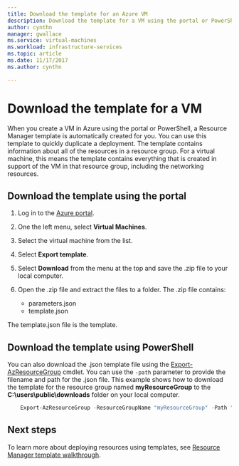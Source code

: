 ```yaml
---
title: Download the template for an Azure VM 
description: Download the template for a VM using the portal or PowerShell.
author: cynthn
manager: gwallace
ms.service: virtual-machines
ms.workload: infrastructure-services
ms.topic: article
ms.date: 11/17/2017
ms.author: cynthn

---
```

# Download the template for a VM
When you create a VM in Azure using the portal or PowerShell, a Resource Manager template is automatically created for you. You can use this template to quickly duplicate a deployment. The template contains information about all of the resources in a resource group. For a virtual machine, this means the template contains everything that is created in support of the VM in that resource group, including the networking resources.

## Download the template using the portal
1. Log in to the [Azure portal](https://portal.azure.com/).
2. One the left menu, select **Virtual Machines**.
3. Select the virtual machine from the list.
4. Select **Export template**.
5. Select **Download** from the menu at the top and save the .zip file to your local computer.
6. Open the .zip file and extract the files to a folder. The .zip file contains:
   
   * parameters.json
   * template.json

The template.json file is the template.

## Download the template using PowerShell
You can also download the .json template file using the [Export-AzResourceGroup](/powershell/module/az.resources/export-azresourcegroup) cmdlet. You can use the `-path` parameter to provide the filename and path for the .json file. This example shows how to download the template for the resource group named **myResourceGroup** to the **C:\users\public\downloads** folder on your local computer.

```powershell
    Export-AzResourceGroup -ResourceGroupName "myResourceGroup" -Path "C:\users\public\downloads"
```

## Next steps
To learn more about deploying resources using templates, see [Resource Manager template walkthrough](../../azure-resource-manager/templates/quickstart-create-templates-use-the-portal.md).
